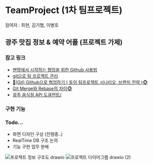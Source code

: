 # TeamProject (1차 팀프로젝트)
참여자 : 최현, 김기협, 이병호

## 광주 맛집 정보 & 예약 어플 (프로젝트 가제)

### 참고 링크
- <a href="https://dhgu-dev.medium.com/%EB%A7%A8%EB%95%85%EC%97%90%EC%84%9C-%EC%8B%9C%EC%9E%91%ED%95%98%EB%8A%94-%ED%98%91%EC%97%85%EC%9D%84-%EC%9C%84%ED%95%9C-github-%EC%82%AC%EC%9A%A9%EB%B2%95-46f64418cf81">맨땅에서 시작하는 협업을 위한 Github 사용법</a>
- <a href="https://myvelop.tistory.com/114?category=917184">git으로 팀 프로젝트 관리</a>
- <a href="https://victorydntmd.tistory.com/91">🙈[Git] Github으로 협업하기 ( 토이 팀프로젝트 시나리오, 브랜치 전략 )🐵</a>
- <a href="https://firework-ham.tistory.com/12">Git Merge와 Rebase의 차이🐵</a>
- <a href="https://gwangju.openapi.redtable.global/">광주 음식점 API 도큐먼트/</a>

### 구현 기능

### Todo...
- 화면 디자인 구상 (진행중..)
- RealTime DB 구조 논의
- 기능 구현 업무 분배

![프로젝트 정보 구조도 drawio](https://user-images.githubusercontent.com/107905043/193990580-615fd70b-2c67-4708-8601-a451d96a3f1b.png)
![프로젝트 다이어그램 drawio (2)](https://user-images.githubusercontent.com/107905043/193990586-65fe9aaf-1d20-4549-9ad0-0862cd55d479.png)
